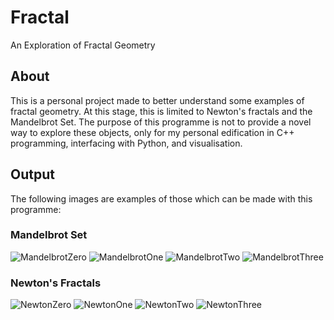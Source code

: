 
# Fractal

An Exploration of Fractal Geometry

## About 

This is a personal project made to better understand some examples of fractal geometry. At this stage, this is limited to Newton's fractals and the Mandelbrot Set. The purpose of this programme is not to provide a novel way to explore these objects, only for my personal edification in C++ programming, interfacing with Python, and visualisation.

## Output

The following images are examples of those which can be made with this programme:

### Mandelbrot Set

![MandelbrotZero](https://drive.google.com/uc?id=11ZJa7Cts5OomnYHr3mfuxRY7r55F-rOE)
![MandelbrotOne](https://drive.google.com/uc?id=11e1K_0ZEGA57kB2bAAO7PXIfP9aXC0Jz)
![MandelbrotTwo](https://drive.google.com/uc?id=11ZgFeHcpMfUkVWA4lohpN4wCdgZOh_KB)
![MandelbrotThree](https://drive.google.com/uc?id=11cBwiblBr3cadKbQGTxFLKHUpdiSlVK7)

### Newton's Fractals

![NewtonZero](https://drive.google.com/uc?id=11i_zoV7DbNY8mcmN1TA3N3L01MtmdBAI)
![NewtonOne](https://drive.google.com/uc?id=11fBK96IcRPqPtKwDz9Yu18L1jVmX8IM_)
![NewtonTwo](https://drive.google.com/uc?id=11fACBx2sl2bpzEqaSF4lN93TEs60ocSk)
![NewtonThree](https://drive.google.com/uc?id=11k47e1L-xMVNknUnwC3Fd8EE3qVYx2f1)

